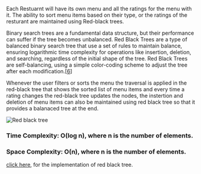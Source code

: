 Each Restuarnt will have its own menu and all the ratings for the menu with it. 
The ability to sort menu items based on their type, or the ratings of the resturant are maintained using Red-black trees.

Binary search trees are a fundamental data structure, but their performance can suffer if the tree becomes unbalanced. Red Black Trees are a type of balanced binary search tree that use a set of rules to maintain balance, ensuring logarithmic time complexity for operations like insertion, deletion, and searching, regardless of the initial shape of the tree. Red Black Trees are self-balancing, using a simple color-coding scheme to adjust the tree after each modification.[[6](https://www.geeksforgeeks.org/introduction-to-red-black-tree/)]

Whenever the user filters or sorts the menu the traversal is applied in the red-black tree that shows the sorted list of menu items and every time a rating changes the red-black tree updates the nodes, the instertion and deletion of menu items can also be maintained using red black tree so that it provides a balanaced tree at the end.

![Red black tree](https://github.com/JadenEkbote/portfolio.github.io/assets/97228905/4e96d7dd-2617-4457-83a4-46492880ecd9)


### Time Complexity: O(log n), where n is the number of elements.

### Space Complexity: O(n), where n is the number of elements.

[click here](https://github.com/JadenEkbote/DSA/blob/main/trees/redblack.c), for the implementation of red black tree.
